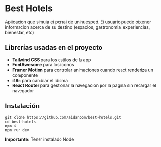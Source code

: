 # Best Hotels
Aplicacion que simula el portal de un huesped. El usuario puede obtener informacion acerca de su destino (espacios, gastronomia, experiencias, bienestar, etc)
## Librerías usadas en el proyecto
- __Tailwind CSS__ para los estilos de la app
- __FontAwesome__ para los iconos
- __Framer Motion__ para controlar animaciones cuando react renderiza un componente
- __i18n__ para cambiar el idioma
- __React Router__ para gestionar la navegacion por la pagina sin recargar el navegador
## Instalación
```
git clone https://github.com/aidancom/best-hotels.git  
cd best-hotels
npm i
npm run dev
```
__Importante:__ Tener instalado Node

